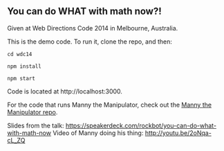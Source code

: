 ## You can do WHAT with math now?!

Given at Web Directions Code 2014 in Melbourne, Australia.

This is the demo code. To run it, clone the repo, and then:

```
cd wdc14

npm install

npm start
```

Code is located at http://localhost:3000.

For the code that runs Manny the Manipulator, check out the [Manny the Manipulator repo](https://github.com/rockbot/manny).

Slides from the talk: https://speakerdeck.com/rockbot/you-can-do-what-with-math-now
Video of Manny doing his thing: http://youtu.be/2oNqa-cL_ZQ
